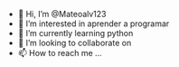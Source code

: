 - 👋 Hi, I’m @Mateoalv123
- 👀 I’m interested in  aprender a  programar
- 🌱 I’m currently learning python
- 💞️ I’m looking to collaborate on  
- 📫 How to reach me ...

<!---
Mateoalv123/Mateoalv123 is a ✨ special ✨ repository because its `README.md` (this file) appears on your GitHub profile.
You can click the Preview link to take a look at your changes.
--->
